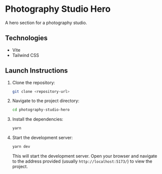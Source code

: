 # Photography Studio Hero

A hero section for a photography studio.

## Technologies

- Vite
- Tailwind CSS

## Launch Instructions

1.  Clone the repository:

    ```bash
    git clone <repository-url>
    ```

2.  Navigate to the project directory:

    ```bash
    cd photography-studio-hero
    ```

3.  Install the dependencies:

    ```bash
    yarn
    ```

4.  Start the development server:

    ```bash
    yarn dev
    ```

    This will start the development server. Open your browser and navigate to the address provided (usually `http://localhost:5173/`) to view the project.
